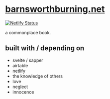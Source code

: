 # [barnsworthburning.net](https://barnsworthburning.net)

[![Netlify Status](https://api.netlify.com/api/v1/badges/ed0a20a3-fdb2-47cc-9b7e-8a516d9d308b/deploy-status)](https://app.netlify.com/sites/barnsworthburning/deploys)

a commonplace book.

## built with / depending on

-   svelte / sapper
-   airtable
-   netlify
-   the knowledge of others
-   love
-   neglect
-   innocence
